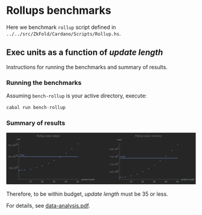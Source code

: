 # Rollups benchmarks


Here we benchmark `rollup` script defined in `../../src/ZkFold/Cardano/Scripts/Rollup.hs`.

## Exec units as a function of *update length*

Instructions for running the benchmarks and summary of results.

### Running the benchmarks

Assuming `bench-rollup` is your active directory, execute:

```haskell
cabal run bench-rollup
```

### Summary of results

![data plots](./data-analysis/rollupBench.png)

Therefore, to be within budget, *update length* must be 35 or less.

For details, see [data-analysis.pdf](./data-analysis/data-analysis.pdf).